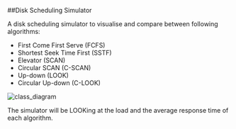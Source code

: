 ##Disk Scheduling Simulator

A disk scheduling simulator to visualise and compare between following algorithms:
-	First Come First Serve (FCFS)
-	Shortest Seek Time First (SSTF)
-	Elevator (SCAN)
-	Circular SCAN (C-SCAN)
-	Up-down (LOOK)
-	Circular Up-down (C-LOOK)

![class_diagram](http://github.com/aplatyps/dsksch_sim/tree/main/fig/class_diagram.png)

The simulator will be LOOKing at the load and the average response time of each algorithm.
